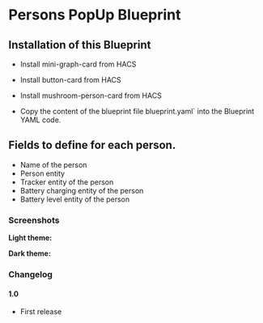 # Persons PopUp Blueprint

## Installation of this Blueprint
- Install mini-graph-card from HACS
- Install button-card from HACS
- Install mushroom-person-card from HACS

- Copy the content of the blueprint file blueprint.yaml` into the Blueprint YAML code.

 ## Fields to define for each person.
 - Name of the person
 - Person entity
 - Tracker entity of the person
 - Battery charging entity of the person
 - Battery level entity of the person

### Screenshots
**Light theme:**<br>



**Dark theme:**<br>




### Changelog
#### 1.0
- First release
